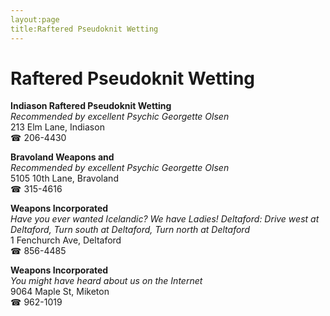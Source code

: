 ```yaml
---
layout:page
title:Raftered Pseudoknit Wetting
---
```

# Raftered Pseudoknit Wetting

**Indiason Raftered Pseudoknit Wetting**  
_Recommended by excellent Psychic Georgette Olsen_  
213 Elm Lane, Indiason  
☎ 206-4430



**Bravoland Weapons and**  
_Recommended by excellent Psychic Georgette Olsen_  
5105 10th Lane, Bravoland  
☎ 315-4616



**Weapons Incorporated**  
_Have you ever wanted Icelandic? We have Ladies! 
Deltaford: Drive west at Deltaford, Turn south at Deltaford, Turn north at Deltaford_  
1 Fenchurch Ave, Deltaford  
☎ 856-4485



**Weapons Incorporated**  
_You might have heard about us on the Internet_  
9064 Maple St, Miketon  
☎ 962-1019



